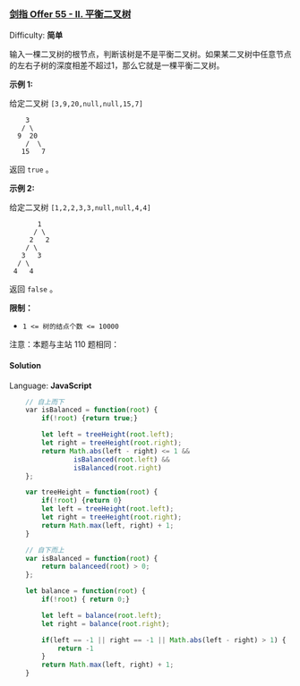 ### [剑指 Offer 55 - II. 平衡二叉树](https://leetcode-cn.com/problems/ping-heng-er-cha-shu-lcof/)

Difficulty: **简单**


输入一棵二叉树的根节点，判断该树是不是平衡二叉树。如果某二叉树中任意节点的左右子树的深度相差不超过1，那么它就是一棵平衡二叉树。

**示例 1:**

给定二叉树 `[3,9,20,null,null,15,7]`

```
    3
   / \
  9  20
    /  \
   15   7
```

返回 `true` 。  

**示例 2:**

给定二叉树 `[1,2,2,3,3,null,null,4,4]`

```
       1
      / \
     2   2
    / \
   3   3
  / \
 4   4
```

返回 `false` 。

**限制：**

*   `1 <= 树的结点个数 <= 10000`

注意：本题与主站 110 题相同：


#### Solution

Language: **JavaScript**

```JavaScript
    // 自上而下
    ​var isBalanced = function(root) {
        if(!root) {return true;}

        let left = treeHeight(root.left);
        let right = treeHeight(root.right);
        return Math.abs(left - right) <= 1 && 
                isBalanced(root.left) && 
                isBalanced(root.right)
    };

    var treeHeight = function(root) {
        if(!root) {return 0}
        let left = treeHeight(root.left);
        let right = treeHeight(root.right);
        return Math.max(left, right) + 1;
    }

    // 自下而上
    var isBalanced = function(root) {
        return balanceed(root) > 0;
    };

    let balance = function(root) {
        if(!root) { return 0;}

        let left = balance(root.left);
        let right = balance(root.right);

        if(left == -1 || right == -1 || Math.abs(left - right) > 1) {
            return -1
        }
        return Math.max(left, right) + 1;
    }
```